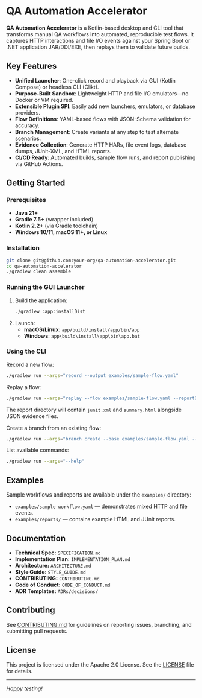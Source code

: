 # QA Automation Accelerator



**QA Automation Accelerator** is a Kotlin-based desktop and CLI tool that transforms manual QA workflows into automated, reproducible test flows. It captures HTTP interactions and file I/O events against your Spring Boot or .NET application JAR/DDl/EXE, then replays them to validate future builds.

## Key Features

- **Unified Launcher**: One-click record and playback via GUI (Kotlin Compose) or headless CLI (Clikt).
- **Purpose-Built Sandbox**: Lightweight HTTP and file I/O emulators—no Docker or VM required.
- **Extensible Plugin SPI**: Easily add new launchers, emulators, or database providers.
- **Flow Definitions**: YAML-based flows with JSON-Schema validation for accuracy.
- **Branch Management**: Create variants at any step to test alternate scenarios.
- **Evidence Collection**: Generate HTTP HARs, file event logs, database dumps, JUnit-XML, and HTML reports.
- **CI/CD Ready**: Automated builds, sample flow runs, and report publishing via GitHub Actions.

## Getting Started

### Prerequisites

- **Java 21+**
- **Gradle 7.5+** (wrapper included)
- **Kotlin 2.2+** (via Gradle toolchain)
- **Windows 10/11, macOS 11+, or Linux**

### Installation

```bash
git clone git@github.com:your-org/qa-automation-accelerator.git
cd qa-automation-accelerator
./gradlew clean assemble
```

### Running the GUI Launcher

1. Build the application:
   ```bash
   ./gradlew :app:installDist
   ```
2. Launch:
   - **macOS/Linux**: `app/build/install/app/bin/app`
   - **Windows**: `app\build\install\app\bin\app.bat`

### Using the CLI

Record a new flow:

```bash
./gradlew run --args="record --output examples/sample-flow.yaml"
```

Replay a flow:

```bash
./gradlew run --args="replay --flow examples/sample-flow.yaml --reportDir reports/"
```

The report directory will contain `junit.xml` and `summary.html` alongside JSON
evidence files.

Create a branch from an existing flow:

```bash
./gradlew run --args="branch create --base examples/sample-flow.yaml --at 1 --name variant"
```

List available commands:

```bash
./gradlew run --args="--help"
```

## Examples

Sample workflows and reports are available under the `examples/` directory:

- `examples/sample-workflow.yaml` — demonstrates mixed HTTP and file events.
- `examples/reports/` — contains example HTML and JUnit reports.

## Documentation

- **Technical Spec:** `SPECIFICATION.md`
- **Implementation Plan:** `IMPLEMENTATION_PLAN.md`
- **Architecture:** `ARCHITECTURE.md`
- **Style Guide:** `STYLE_GUIDE.md`
- **CONTRIBUTING:** `CONTRIBUTING.md`
- **Code of Conduct:** `CODE_OF_CONDUCT.md`
- **ADR Templates:** `ADRs/decisions/`

## Contributing

See [CONTRIBUTING.md](CONTRIBUTING.md) for guidelines on reporting issues, branching, and submitting pull requests.

## License

This project is licensed under the Apache 2.0 License. See the [LICENSE](LICENSE) file for details.

---

*Happy testing!*

